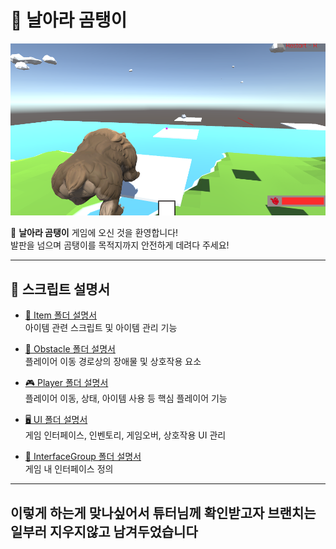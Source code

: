 # 🐻 날아라 곰탱이

![날아라 곰탱이 게임 이미지](image.png)

🎉 **날아라 곰탱이** 게임에 오신 것을 환영합니다!  
발판을 넘으며 곰탱이를 목적지까지 안전하게 데려다 주세요!


---

## 📁 스크립트 설명서

- [🎒 Item 폴더 설명서](https://github.com/Neronem/Easy3D/blob/develop/Easy3D/Assets/Scripts/Item/README.md)  
  아이템 관련 스크립트 및 아이템 관리 기능

- [🧱 Obstacle 폴더 설명서](https://github.com/Neronem/Easy3D/blob/develop/Easy3D/Assets/Scripts/Obstacle/README.md)  
  플레이어 이동 경로상의 장애물 및 상호작용 요소

- [🎮 Player 폴더 설명서](https://github.com/Neronem/Easy3D/blob/develop/Easy3D/Assets/Scripts/Player/README.md)  
  플레이어 이동, 상태, 아이템 사용 등 핵심 플레이어 기능

- [🖥️ UI 폴더 설명서](https://github.com/Neronem/Easy3D/blob/develop/Easy3D/Assets/Scripts/UI/README.md)  
  게임 인터페이스, 인벤토리, 게임오버, 상호작용 UI 관리

- [🔗 InterfaceGroup 폴더 설명서](https://github.com/Neronem/Easy3D/blob/develop/Easy3D/Assets/Scripts/InterfaceGroup/README.md)  
  게임 내 인터페이스 정의

---

## 이렇게 하는게 맞나싶어서 튜터님께 확인받고자 브랜치는 일부러 지우지않고 남겨두었습니다 
